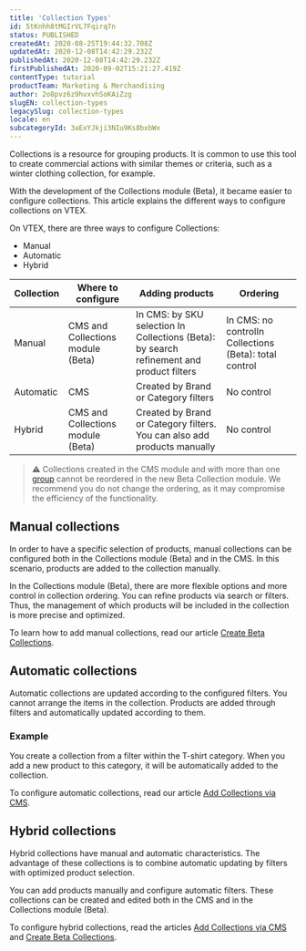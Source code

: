 ```yaml
---
title: 'Collection Types'
id: 5tKnhh8tMGIrVL7Fqirq7n
status: PUBLISHED
createdAt: 2020-08-25T19:44:32.708Z
updatedAt: 2020-12-08T14:42:29.232Z
publishedAt: 2020-12-08T14:42:29.232Z
firstPublishedAt: 2020-09-02T15:21:27.419Z
contentType: tutorial
productTeam: Marketing & Merchandising
author: 2o8pvz6z9hvxvhSoKAiZzg
slugEN: collection-types
legacySlug: collection-types
locale: en
subcategoryId: 3aExYJkji3NIu9Ks8bxbWx
---
```


Collections is a resource for grouping products. It is common to use this tool to create commercial actions with similar themes or criteria, such as a winter clothing collection, for example.

With the development of the Collections module (Beta), it became easier to configure collections. This article explains the different ways to configure collections on VTEX.

On VTEX, there are three ways to configure Collections:

- Manual
- Automatic
- Hybrid

| Collection  | Where to configure   | Adding products  | Ordering    |
| ---------- | -----------------------------|------------------------------------------------------------------------------------------------ | ------------------------------------------------------------ |
| Manual | CMS and Collections module (Beta) | In CMS: by SKU selection In Collections (Beta): by search refinement and product filters |In CMS: no controlIn Collections (Beta): total control | 
| Automatic | CMS | Created by Brand or Category filters | No control |  
| Hybrid | CMS and Collections module (Beta) | Created by Brand or Category filters. You can also add products manually | No control        |

> ⚠️ Collections created in the CMS module and with more than one <a href = "/en/tutorial/cadastro-de-colecoes-cms--2YBy6P6X0NFRpkD2ZBxF6L">group</a> cannot be reordered in the new Beta Collection module. We recommend you do not change the ordering, as it may compromise the efficiency of the functionality.

  ## Manual collections

In order to have a specific selection of products, manual collections can be configured both in the Collections module (Beta) and in the CMS. In this scenario, products are added to the collection manually.

In the Collections module (Beta), there are more flexible options and more control in collection ordering. You can refine products via search or filters. Thus, the management of which products will be included in the collection is more precise and optimized.

To learn how to add manual collections, read our article [Create Beta Collections](/tutorial/cadastrar-colecoes-beta--yJBHqNMViOAnnnq4fyOye).

## Automatic collections   

Automatic collections are updated according to the configured filters. You cannot arrange the items in the collection. Products are added through filters and automatically updated according to them.

### Example

You create a collection from a filter within the T-shirt category. When you add a new product to this category, it will be automatically added to the collection.

To configure automatic collections, read our article [Add Collections via CMS](/en/tutorial/cadastro-de-colecoes-cms--2YBy6P6X0NFRpkD2ZBxF6L).

## Hybrid collections

Hybrid collections have manual and automatic characteristics. The advantage of these collections is to combine automatic updating by filters with optimized product selection.

You can add products manually and configure automatic filters. These collections can be created and edited both in the CMS and in the Collections module (Beta).

To configure hybrid collections, read the articles [Add Collections via CMS](/en/tutorial/cadastro-de-colecoes-cms--2YBy6P6X0NFRpkD2ZBxF6L) and [Create Beta Collections](/en/tutorial/creating-beta-collections--yJBHqNMViOAnnnq4fyOye).  
